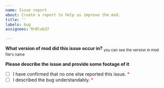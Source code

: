 ```yaml
---
name: Issue report
about: Create a report to help us improve the mod.
title: ''
labels: bug
assignees: MrBlob37

---
```


**What version of mod did this issue occur in?**
<sub>you can see the version in mod file's name</sub>

**Please describe the issue and provide some footage of it**


- [ ] I have confirmed that no one else reported this issue. <span style="color: red;">*</span>
- [ ] I described the bug understandably. <span style="color: red;">*</span>
